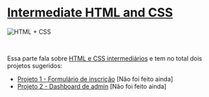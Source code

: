 # [Intermediate HTML and CSS](https://www.theodinproject.com/paths/full-stack-javascript/courses/intermediate-html-and-css)

![HTML + CSS](https://www.theodinproject.com/assets/badge-html-css-2337ff8e484e1eeda0693d331efe7d91100a5f4899b3273b454743ee5c40e271.svg)

<br>

Essa parte fala sobre [HTML e CSS intermediários](https://www.theodinproject.com/paths/full-stack-javascript/courses/intermediate-html-and-css) e tem no total dois projetos sugeridos:
- [Projeto 1 - Formulário de inscrição](#) [Não foi feito ainda]
- [Projeto 2 - Dashboard de admin](#) [Não foi feito ainda]
